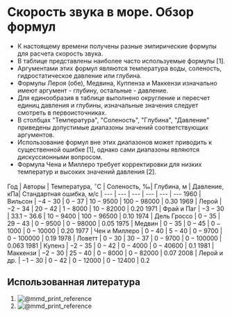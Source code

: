 # Скорость звука в море. Обзор формул

- К настоящему времени получены разные эмпирические формулы для расчета скорость звука.
- В таблице представлены наиболее часто используемые формулы [1].
- Аргументами этих формул являются температура воды, соленость, гидростатическое давление или глубина.
- Формулы Лероя (обе), Медвина, Куппенза и Маккензи изначально имеют аргумент - глубину, остальные - давление.
- Для единообразия в таблице выполнено округление и пересчет единиц давления и глубины, изначальные значения следует смотреть в первоисточниках.
- В столбцах "Температура", "Соленость", "Глубина", "Давление" приведены допустимые диапазоны значений соответствующих аргументов.
- Использование формул вне этих диапазонов может приводить к существенной ошибке [1], однако сами диапазоны являются дискуссионными вопросом.
- Формула Чена и Миллеро требует корректировки для низких температур и высоких значений давления [2].

Год | Авторы | Температура, $^{\circ}\text{C}$ | Соленость, $‰$| Глубина, $\text{м}$ | Давление, $\text{кПа}$| Стандартная ошибка, $\text{м/с}$
| --- | --- | ---  | --- | --- | ---
1960 | Вильсон       | $-4-30$ | $0-37$      | $10-9500$ | $100-98000$ | $0.30$
1969 | Лерой         | $-2-34$ | $20-42$     | $1-8000$  | $10-82000$  | $0.20$
1971 | Фрай и Паг    | $-3-30$ | $33.1-36.6$ | $10-9400$ | $100-96500$ | $0.10$
1974 | Дель Гроссо   | $0-35$  | $29-43$     | $0-9500$  | $0-98000$   | $0.05$
1975 | Медвин        | $0-35$  | $0-45$      | $0-1000$  | $0-10000$   | $0.20$
1977 | Чен и Миллеро | $0-40$  | $5-40$      | $0-9700$  | $0-100000$  | $0.19$
1978 | Ловетт        | $0-30$  | $30-37$     | $0-9700$  | $0-100000$  | $0.063$
1981 | Купенз        | $-2-35$ | $0-42$      | $0-4000$  | $0-40600$   | $0.1$
1981 | Маккензи      | $-2-30$ | $25-40$     | $0-8000$  | $0-82000$   | $0.07$
2008 | Лерой и др.   | $-1-30$ | $0-42$      | $0-12000$ | $0-12400$   | $0.2$

## Использованная литература
1. ![@mmd_print_reference]($/reference/etter2018underwater.enw)
1. ![@mmd_print_reference]($/reference/millero1994equations.enw)
  
